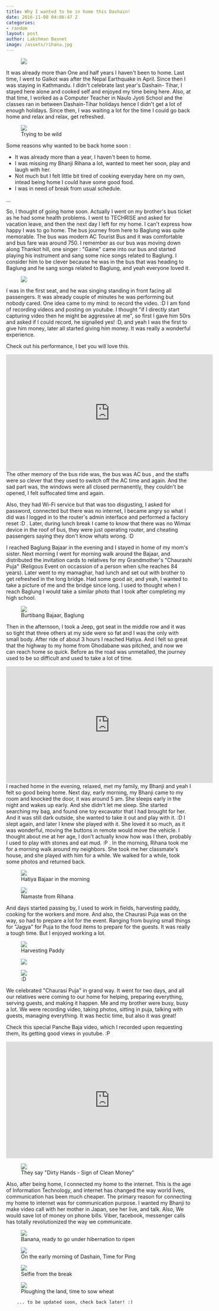 ```yaml
---
title: Why I wanted to be in home this Dashain!
date: 2016-11-08 04:06:47 Z
categories:
- random
layout: post
author: Lakshman Basnet
image: /assets/rihana.jpg
---
```


<figure><img src="/assets/photo_2016-11-09_20-46-45.jpg"/> </figure>

It was already more than One and half years I haven't been to home. Last time, I went to Galkot was after the Nepal Earthquake in April. Since then I was staying in Kathmandu. I didn't celebrate last year's Dashain- Tihar, I stayed here alone and cooked self and enjoyed my time being here. Also, at that time, I worked as a Computer Teacher in Naulo Jyoti School and the classes ran in between Dashain-Tihar holidays hence I didn't get a lot of enough holidays. Since then, I was waiting a lot for the time I could go back home and relax and relax, get refreshed. 

<figure><img src="/assets/photo_2016-11-09_20-46-36.jpg"/> <figcaption>Trying to be wild </figcaption></figure>


Some reasons why wanted to be back home soon :

* It was already more than a year, I haven't been to home.
* I was missing my Bhanji Rihana a lot, wanted to meet her soon, play and laugh with her.
* Not much but I felt little bit tired of cooking everyday here on my own, intead being home I could have some good food.
* I was in need of break from usual schedule.

...

So, I thought of going home soon. Actually I went on my brother's bus ticket as he had some health problems. I went to TECHRISE and asked for vacation leave, and then the next day I left for my home. I can't express how happy I was to go home. The bus journey from here to Baglung was quite memorable. The bus was modern AC Tourist Bus and it was comfortable and bus fare was around 750. I remember as our bus was moving down along Thankot hill, one singer : "Gaine" came into our bus and started playing his instrument and sang some nice songs related to Baglung. I consider him to be clever because he was in the bus that was heading to Baglung and he sang songs related to Baglung, and yeah everyone loved it. 

<figure><img src="/assets/photo_2016-11-09_20-46-07.jpg"/> </figure>
I was in the first seat, and he was singing standing in front facing all passengers. It was already couple of minutes he was performing but nobody cared. One idea came to my mind: to record the video. :D I am fond of recording videos and posting on youtube. I thought "if I directly start capturing video then he might be aggressive at me", so first I gave him 50rs and asked if I could record, he signalled yes! :D, and yeah I was the first to give him money, later all started giving him money. It was really a wonderful experience.

Check out his performance, I bet you will love this.

<div class="abc">
<iframe width="560" height="315" src="https://www.youtube.com/embed/poOgzzM8_vc?rel=0&amp;showinfo=0" frameborder="0" allowfullscreen></iframe>
</div>
The other memory of the bus ride was, 
the bus was AC bus , and the staffs were so clever that they used to switch off the AC time and again. And the sad part was, the windows were all closed permanently, they couldn't be opened, I felt suffocated time and again. 

Also, they had Wi-Fi service but that was too disgusting, I asked for password, connected but there was no internet, I became angry so what I did was I logged in to the router's admin interface and performed a factory reset :D . Later, during lunch break I came to know that there was no Wimax device in the roof of bus, they were just operating router, and cheating passengers saying they don't know whats wrong. :D

I reached Baglung Bajaar in the evening and I stayed in home of my mom's sister. Next morning I went for morning walk around the Bajaar, and distributed the invitation cards to relatives for my Grandmother's "Chaurashi Puja" (Religous Event on occassion of a person when s/he reaches 84 years). Later went to my mamaghar, had lunch and set out with brother to get refreshed in the long bridge. Had some good air, and yeah, I wanted to take a picture of me and the bridge since long. I used to thought when I reach Baglung I would take a similar photo that I took after completing my high school. 

<figure><img src="/assets/photo_2016-11-09_20-46-50.jpg"/> <figcaption>Burtibang Bajaar, Baglung</figcaption></figure>

Then in the afternoon, I took a Jeep, got seat in the middle row and it was so tight that three others at my side were so fat and I was the only with small body. After ride of about 3 hours I reached Hatiya. And I felt so great that the highway to my home from Ghodabane was pitched, and now we can reach home so quick. Before as the road was unmetalled, the journey used to be so difficult and used to take a lot of time.

<div class="abc">
<iframe width="560" height="315" src="https://www.youtube.com/embed/cYrfy6dhc9A?rel=0&amp;showinfo=0" frameborder="0" allowfullscreen></iframe>
</div>
I reached home in the evening, relaxed, met my family, my Bhanji and yeah I felt so good being home. Next day, early morning, my Bhanji came to my room and knocked the door, it was around 5 am. She sleeps early in the night and wakes up early. And she didn't let me sleep. She started searching  my bag, and found one toy excavator that I had brought for her. And it was still dark outside, she wanted to take it out and play with it. :D I slept again, and later I knew she played with it. She loved it so much, as it was wonderful, moving the buttons in remote would move the vehicle. I thought about me at her age, I don't actually know how was I then, probably I used to play with stones and eat mud. :P . In the morning, Rihana took me for a morning walk around my neighbors. She took me her classmate's house, and she played with him for a while. We walked for a while, took some photos and returned back.

<figure><img src="/assets/photo_2016-11-09_20-46-48.jpg"/> <figcaption>Hatiya Bajaar in the morning</figcaption></figure>


<figure><img src="/assets/photo_2016-11-09_20-46-47.jpg"/> <figcaption>Namaste from Rihana</figcaption></figure>


And days started passing by, 
I used to work in fields, harvesting paddy, cooking for the workers and more. And also, the Chaurasi Puja was on the way, so had to prepare a lot for the event. Ranging from buying small things for "Jagya" for Puja to the food items to prepare for the guests. It was really a tough time. But I enjoyed working a lot. 

<figure><img src="/assets/photo_2016-11-09_20-46-40.jpg"/> <figcaption>Harvesting Paddy</figcaption></figure>

<figure><img src="/assets/photo_2016-11-09_20-46-42.jpg"/> <figcaption></figcaption></figure>

<figure><img src="/assets/photo_2016-11-09_20-46-32.jpg"/> <figcaption>:D</figcaption></figure>



We celebrated "Chaurasi Puja" in grand way. It went for two days, and all our relatives were coming to our home for helping, preparing everything, serving guests, and making it happen. Me and my brother were busy, busy a lot. We were recording video, taking photos, sitting in puja, talking with guests, managing everything. It was hectic time, but also it was great!

Check this special Panche Baja video, which I recorded upon requesting them, Its getting good views in youtube. :P

<div class="abc">
	<iframe width="560" height="315" src="https://www.youtube.com/embed/1cStUjjGXOs?rel=0&amp;showinfo=0" frameborder="0" allowfullscreen></iframe>
</div>

<figure><img src="/assets/photo_2016-11-09_20-46-15.jpg"/> <figcaption>They say "Dirty Hands - Sign of Clean Money"</figcaption></figure>

Also, after being home, I connected my home to the internet. This is the age of Information Technology, and internet has changed the way world lives, communication has been much cheaper. The primary reason for connecting my home to internet was for communication purpose. I wanted my Bhanji to make video call with her mother in Japan, see her live, and talk. Also, We would save lot of money on phone bills. Viber, facebook, messenger calls has totally revolutionized the way we communicate.

<figure><img src="/assets/photo_2016-11-09_20-46-25.jpg"/> <figcaption>Banana, ready to go under hibernation to ripen</figcaption></figure>


<figure><img src="/assets/photo_2016-11-09_20-46-28.jpg"/> <figcaption>On the early morning of Dashain, Time for Ping</figcaption></figure>


<figure><img src="/assets/photo_2016-11-09_20-46-43.jpg"/> <figcaption>Selfie from the break</figcaption></figure>

<figure><img src="/assets/photo_2016-11-09_20-59-12.jpg"/> <figcaption>Ploughing the land, time to sow wheat</figcaption></figure>


		... to be updated soon, check back later! :)

